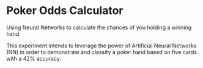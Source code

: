 # Poker Odds Calculator
Using Neural Networks to calculate the chances of you holding a winning hand.

This experiment intends to leverage the power of Artificial Neural Networks (NN) in order to demonstrate and classify a poker hand based on five cards with a 42% accuracy.
